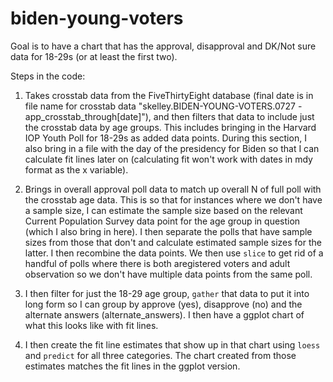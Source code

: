 # biden-young-voters
Goal is to have a chart that has the approval, disapproval and DK/Not sure data for 18-29s (or at least the first two).

Steps in the code:

1. Takes crosstab data from the FiveThirtyEight database (final date is in file name for crosstab data "skelley.BIDEN-YOUNG-VOTERS.0727 - app_crosstab_through[date]"), and then filters that data to include just the crosstab data by age groups. This includes bringing in the Harvard IOP Youth Poll for 18-29s as added data points. During this section, I also bring in a file with the day of the presidency for Biden so that I can calculate fit lines later on (calculating fit won't work with dates in mdy format as the x variable).

2. Brings in overall approval poll data to match up overall N of full poll with the crosstab age data. This is so that for instances where we don't have a sample size, I can estimate the sample size based on the relevant Current Population Survey data point for the age group in question (which I also bring in here). I then separate the polls that have sample sizes from those that don't and calculate estimated sample sizes for the latter. I then recombine the data points. We then use `slice` to get rid of a handful of polls where there is both aregistered voters and adult observation so we don't have multiple data points from the same poll.

3. I then filter for just the 18-29 age group, `gather` that data to put it into long form so I can group by approve (yes), disapprove (no) and the alternate answers (alternate_answers). I then have a ggplot chart of what this looks like with fit lines.

4. I then create the fit line estimates that show up in that chart using `loess` and `predict` for all three categories. The chart created from those estimates matches the fit lines in the ggplot version.

